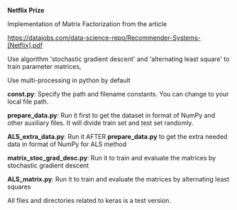 **Netflix Prize**

Implementation of Matrix Factorization from the article 

https://datajobs.com/data-science-repo/Recommender-Systems-[Netflix].pdf

Use algorithm 'stochastic gradient descent' and 'alternating least square' to train parameter matrices,

Use multi-processing in python by default

**const.py**: Specify the path and filename constants. You can change to your local file path.

**prepare_data.py**: Run it first to get the dataset in format of NumPy and other auxiliary files. It will divide train set and test set randomly.

**ALS_extra_data.py**: Run it AFTER **prepare_data.py** to get the extra needed data in format of NumPy for ALS method

**matrix_stoc_grad_desc.py**: Run it to train and evaluate the matrices by stochastic gradient descent

**ALS_matrix.py**: Run it to train and evaluate the matrices by alternating least squares

All files and directories related to keras is a test version.

